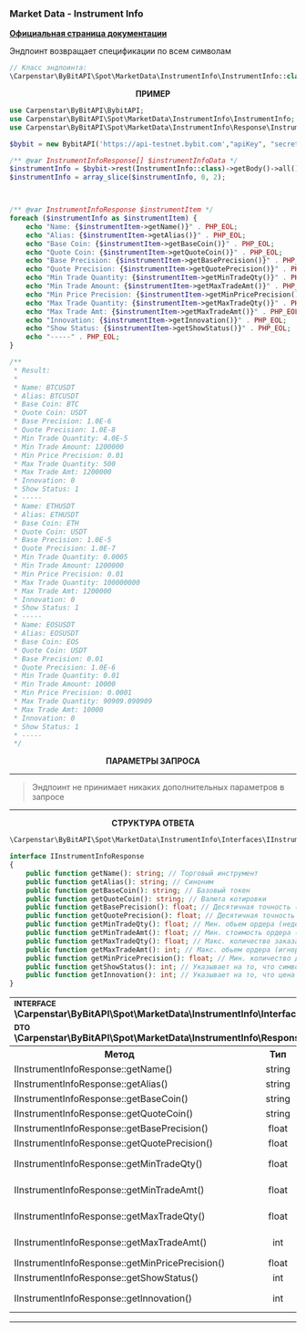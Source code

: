 ### Market Data - Instrument Info
<b>[Официальная страница документации](https://bybit-exchange.github.io/docs/spot/public/instrument)</b>

<p>Эндпоинт возвращает спецификации по всем символам</p>

```php
// Класс эндпоинта:
\Carpenstar\ByBitAPI\Spot\MarketData\InstrumentInfo\InstrumentInfo::class
```

<p align="center" width="100%"><b>ПРИМЕР</b></p>

```php
use Carpenstar\ByBitAPI\BybitAPI;
use Carpenstar\ByBitAPI\Spot\MarketData\InstrumentInfo\InstrumentInfo;
use Carpenstar\ByBitAPI\Spot\MarketData\InstrumentInfo\Response\InstrumentInfoResponse;

$bybit = new BybitAPI('https://api-testnet.bybit.com',"apiKey", "secret");

/** @var InstrumentInfoResponse[] $instrumentInfoData */
$instrumentInfo = $bybit->rest(InstrumentInfo::class)->getBody()->all();
$instrumentInfo = array_slice($instrumentInfo, 0, 2);



/** @var InstrumentInfoResponse $instrumentItem */
foreach ($instrumentInfo as $instrumentItem) {
    echo "Name: {$instrumentItem->getName()}" . PHP_EOL;
    echo "Alias: {$instrumentItem->getAlias()}" . PHP_EOL;
    echo "Base Coin: {$instrumentItem->getBaseCoin()}" . PHP_EOL;
    echo "Quote Coin: {$instrumentItem->getQuoteCoin()}" . PHP_EOL;
    echo "Base Precision: {$instrumentItem->getBasePrecision()}" . PHP_EOL;
    echo "Quote Precision: {$instrumentItem->getQuotePrecision()}" . PHP_EOL;
    echo "Min Trade Quantity: {$instrumentItem->getMinTradeQty()}" . PHP_EOL;
    echo "Min Trade Amount: {$instrumentItem->getMaxTradeAmt()}" . PHP_EOL;
    echo "Min Price Precision: {$instrumentItem->getMinPricePrecision()}" . PHP_EOL;
    echo "Max Trade Quantity: {$instrumentItem->getMaxTradeQty()}" . PHP_EOL;
    echo "Max Trade Amt: {$instrumentItem->getMaxTradeAmt()}" . PHP_EOL;
    echo "Innovation: {$instrumentItem->getInnovation()}" . PHP_EOL;
    echo "Show Status: {$instrumentItem->getShowStatus()}" . PHP_EOL;
    echo "-----" . PHP_EOL;
}

/**
 * Result:
 * 
 * Name: BTCUSDT
 * Alias: BTCUSDT
 * Base Coin: BTC
 * Quote Coin: USDT
 * Base Precision: 1.0E-6
 * Quote Precision: 1.0E-8
 * Min Trade Quantity: 4.0E-5
 * Min Trade Amount: 1200000
 * Min Price Precision: 0.01
 * Max Trade Quantity: 500
 * Max Trade Amt: 1200000
 * Innovation: 0
 * Show Status: 1
 * -----
 * Name: ETHUSDT
 * Alias: ETHUSDT
 * Base Coin: ETH
 * Quote Coin: USDT
 * Base Precision: 1.0E-5
 * Quote Precision: 1.0E-7
 * Min Trade Quantity: 0.0005
 * Min Trade Amount: 1200000
 * Min Price Precision: 0.01
 * Max Trade Quantity: 100000000
 * Max Trade Amt: 1200000
 * Innovation: 0
 * Show Status: 1
 * -----
 * Name: EOSUSDT
 * Alias: EOSUSDT
 * Base Coin: EOS
 * Quote Coin: USDT
 * Base Precision: 0.01
 * Quote Precision: 1.0E-6
 * Min Trade Quantity: 0.01
 * Min Trade Amount: 10000
 * Min Price Precision: 0.0001
 * Max Trade Quantity: 90909.090909
 * Max Trade Amt: 10000
 * Innovation: 0
 * Show Status: 1
 * -----
 */
```

<p align="center" width="100%"><b>ПАРАМЕТРЫ ЗАПРОСА</b></p>

---

> Эндпоинт не принимает никаких дополнительных параметров в запросе

---

<p align="center" width="100%"><b>СТРУКТУРА ОТВЕТА</b></p>

```php
\Carpenstar\ByBitAPI\Spot\MarketData\InstrumentInfo\Interfaces\IInstrumentInfoResponse::class;

interface IInstrumentInfoResponse
{
    public function getName(): string; // Торговый инструмент
    public function getAlias(): string; // Синоним
    public function getBaseCoin(): string; // Базовый токен
    public function getQuoteCoin(): string; // Валюта котировки
    public function getBasePrecision(): float; // Десятичная точность (базовая валюта)
    public function getQuotePrecision(): float; // Десятичная точность (котируемая валюта)
    public function getMinTradeQty(): float; // Мин. обьем ордера (недействительно для MARKET ордеров на покупку)
    public function getMinTradeAmt(): float; // Мин. стоимость ордера (действительно только для рыночных ордеров на покупку)
    public function getMaxTradeQty(): float; // Макс. количество заказа (игнорируется при размещении заказа с типом заказа LIMIT_MAKER)
    public function getMaxTradeAmt(): int; // Макс. обьем ордера (игнорируется при размещении ордера типа LIMIT_MAKER)
    public function getMinPricePrecision(): float; // Мин. количество десятичных знаков
    public function getShowStatus(): int; // Указывает на то, что символ открыт для торговли
    public function getInnovation(): int; // Указывает на то, что цена этой валюты относительно волатильна
}
```
<table style="width: 100%">
  <tr>
    <td colspan="3">
        <sup><b>INTERFACE</b></sup> <br />
        <b>\Carpenstar\ByBitAPI\Spot\MarketData\InstrumentInfo\Interfaces\IInstrumentInfoResponse\IInstrumentInfoResponse::class</b>
    </td>
  </tr>
  <tr>
    <td colspan="3">
        <sup><b>DTO</b></sup> <br />
        <b>\Carpenstar\ByBitAPI\Spot\MarketData\InstrumentInfo\Response\InstrumentInfoResponse::class</b>
    </td>
  </tr>
  <tr>
    <th style="width: 30%; text-align: center">Метод</th>
    <th style="width: 20%; text-align: center">Тип</th>
    <th style="width: 50%; text-align: center">Описание</th>
  </tr>
  <tr>
    <td>IInstrumentInfoResponse::getName()</td>
    <td style="text-align: center">string</td>
    <td> Торговый инструмент </td>
  </tr>
  <tr>
    <td>IInstrumentInfoResponse::getAlias()</td>
    <td style="text-align: center">string</td>
    <td> Синоним </td>
  </tr>
  <tr>
    <td>IInstrumentInfoResponse::getBaseCoin()</td>
    <td style="text-align: center">string</td>
    <td> Базовый токен </td>
  </tr>
  <tr>
    <td>IInstrumentInfoResponse::getQuoteCoin()</td>
    <td style="text-align: center">string</td>
    <td> Валюта котировки </td>
  </tr>
  <tr>
    <td>IInstrumentInfoResponse::getBasePrecision()</td>
    <td style="text-align: center">float</td>
    <td> Десятичная точность (базовая валюта) </td>
  </tr>
  <tr>
    <td>IInstrumentInfoResponse::getQuotePrecision()</td>
    <td style="text-align: center">float</td>
    <td> Десятичная точность (котируемая валюта) </td>
  </tr>
  <tr>
    <td>IInstrumentInfoResponse::getMinTradeQty()</td>
    <td style="text-align: center">float</td>
    <td> Мин. обьем ордера (недействительно для MARKET ордеров на покупку) </td>
  </tr>
  <tr>
    <td>IInstrumentInfoResponse::getMinTradeAmt()</td>
    <td style="text-align: center">float</td>
    <td> Мин. стоимость ордера (действительно только для рыночных ордеров на покупку) </td>
  </tr>
  <tr>
    <td>IInstrumentInfoResponse::getMaxTradeQty()</td>
    <td style="text-align: center">float</td>
    <td> Макс. количество заказа (игнорируется при размещении заказа с типом заказа LIMIT_MAKER) </td>
  </tr>
  <tr>
    <td>IInstrumentInfoResponse::getMaxTradeAmt()</td>
    <td style="text-align: center">int</td>
    <td> Макс. обьем ордера (игнорируется при размещении ордера типа LIMIT_MAKER) </td>
  </tr>
  <tr>
    <td>IInstrumentInfoResponse::getMinPricePrecision()</td>
    <td style="text-align: center">float</td>
    <td> Мин. количество десятичных знаков </td>
  </tr>
  <tr>
    <td>IInstrumentInfoResponse::getShowStatus()</td>
    <td style="text-align: center">int</td>
    <td> Указывает на то, что символ открыт для торговли </td>
  </tr>
  <tr>
    <td>IInstrumentInfoResponse::getInnovation()</td>
    <td style="text-align: center">int</td>
    <td> Указывает на то, что цена этой валюты относительно волатильна </td>
  </tr>
</table>

---